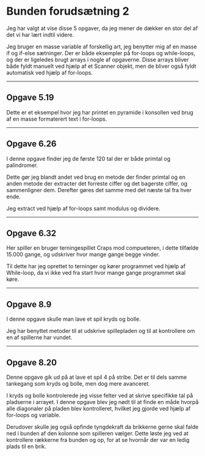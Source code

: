 # Bunden forudsætning 2

Jeg har valgt at vise disse 5 opgaver, da jeg mener de dækker en stor del af det vi har lært indtil videre.

Jeg bruger en masse variable af forskellig art, jeg benytter mig af en masse if og if-else sætninger.
Der er både eksempler på for-loops og while-loops, og der er ligeledes brugt arrays i nogle af opgaverne.
Disse arrays bliver både fyldt manuelt ved hjælp af et Scanner objekt, men de bliver også fyldt automatisk ved hjælp af for-loops.


---

## Opgave 5.19

Dette er et eksempel hvor jeg har printet en pyramide i konsollen ved brug af en masse formaterert text i for-loops.

---

## Opgave 6.26

I denne opgave finder jeg de første 120 tal der er både primtal og palindromer.

Dette gør jeg blandt andet ved brug en metode der finder primtal og en anden metode der extracter det forreste ciffer og det bagerste
ciffer, og sammenligner dem. Derefter gøres det samme med det næste tal fra hver ende.

Jeg extract ved hjælp af for-loops samt modulus og dividere.

---

## Opgave 6.32

Her spiller en bruger terningespillet Craps mod compueteren, i dette tilfælde 15.000 gange, og udskriver hvor mange gange begge vinder.

Til dette har jeg oprettet to terninger og kører programmet ved hjælp af While-loop,
da vi ikke ved fra start hvor mange gange programmet skal køre.

---

## Opgave 8.9

I denne opgave skulle man lave et spil kryds og bolle.

Jeg har benyttet metoder til at udskrive spillepladen og til at kontrollere om en af spillerne har vundet.

---

## Opgave 8.20

Denne opgave gik ud på at lave et spil 4 på stribe. Det er til dels samme tankegang som kryds og bolle, men dog mere avanceret.

I kryds og bolle kontrolerede jeg visse felter ved at skrive specifikke tal på pladserne i arrayet. I denne opgave blev jeg nødt til at finde en måde hvorpå alle diagonaler på pladen blev kontrolleret, hvilket jeg gjorde ved hjælp af for-loops og variable.

Derudover skulle jeg også opfinde tyngdekraft da brikkerne gerne skal falde ned i bunden af den kolonne som spilleren vælger. Dette løste jeg ved at kontrollere rækkerne fra bunden og op, for at se hvornår der var en ledig plads til en brik. 


